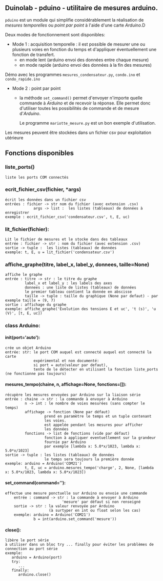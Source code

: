 ## Duinolab - pduino - utilitaire de mesures arduino.

`pduino` est un module qui simplifie considérablement la réalisation de _mesures temporelles_ ou _point par point_ à l'aide d'une carte _Arduino_.D

Deux modes de fonctionnement sont disponibles:
            
- Mode 1 : acquisition temporelle : il est possible de mesurer une ou plusieurs voies en fonction du temps et d'appliquer éventuellement une fonction de transfert.
    - en mode lent (arduino envoi des données entre chaque mesure)
    - en mode rapide (arduino envoi des données à la fin des mesures)

Démo avec les programmes `mesures_condensateur.py`, `condo.ino` et `condo_rapide.ino`

- Mode 2 : point par point
    - la méthode `set_command()` permet d'envoyer n'importe quelle commande à _Arduino_ et de recevoir la réponse. Elle permet donc d'utiliser toutes les possibilités de commande et de mesure d'_Arduino_.

        Le programme `mariotte_mesure.py`  est un bon exemple d'utilisation.
              
Les mesures peuvent être stockées dans un fichier csv pour exploitation utérieure


## Fonctions disponibles

### liste_ports()
    liste les ports COM connectés

### ecrit_fichier_csv(fichier, *args)
    écrit les données dans un fichier csv
    entrées : fichier -> str nom du fichier (avec extension .csv)
                 args -> list :  les listes (tableaux) de données à enregistrer
    exemple : ecrit_fichier_csv('condensateur.csv', t, E, uc)
    
### lit_fichier(fichier):
    Lit le fichier de mesures et le stocke dans des tableaux
    entrée : fichier -> str : nom du fichier (avec extension .csv)
    sortie -> tuple :  les listes (tableaux) de données
    exemple: t, E, u = lit_fichier('condensateur.csv')

### affiche_graphe(titre, label_x, label_y, donnees, taille=None)
    affiche le graphe
    entrée : titre -> str : le titre du graphe
             label_x et label_y : les labels des axes
             donnees : une liste de listes (tableaux) de données
             le premier tableau contient la donnée en abscisse
             taille -> tuple : taille du graphique (None par defaut) - par exemple taille = (9, 7)
    sortie : affichage du graphe
    exemple: affiche_graphe('Evolution des tensions E et uc', 't (s)', 'u (V)', [t, E, uc])
    
### class Arduino:
#### __init__(port='auto'):
    crée un objet Arduino
    entrée: str: le port COM auquel est connecté auquel est connecté la carte
                 expérimental et non documenté:
                 si port = auto(valeur par defaut),
                 tente de le détecter en utilisant la fonction liste_ports (ne fonctionne pas toujours)
              
#### mesures_tempo(chaine, n, affichage=None, fonctions=[]):
    récupère les mesures envoyées par Arduino sur la liaison série
    entrée : chaine -> str : la commande à envoyer à Arduino
             n -> int : le nombre de voies mesurées (sans compter le temps)
             affichage -> fonction (None par défaut)
                      prend en paramètre le temps et un tuple contenant
                      les voies.
                      est appelée pendant les mesures pour afficher
                      les données
             fonctions -> list de fonctions (vide par défaut)
                      fonction à appliquer eventuellement sur la grandeur
                      fournie par Arduino
                      par exemple [lambda x: 5.0*x/1023, lambda x: 5.0*x/1023]
    sortie -> tuple : les listes (tableaux) de données
                      le temps sera toujours la première donnée
    exemple: arduino = Arduino('COM21')
             t, E, uc = arduino.mesures_tempo('charge', 2, None, [lambda x: 5.0*x/1023, lambda x: 5.0*x/1023])


#### set_command(command=''):
    effectue une mesure ponctuelle sur Arduino ou envoie une commande
        entrée : command -> str : la commande à envoyer à Arduino
                              'mesure' par défaut si non renseigné
        sortie -> str : la valeur renvoyée par Arduino
                        (à surtyper en int ou float selon les cas)
        exemple: arduino = Arduino('COM21')
                 b = int(arduino.set_command('mesure'))

#### close():
    libère le port série
    à utiliser dans un bloc try ... finally pour éviter les problèmes de connection au port série
    exemple:
       arduino = Arduino(port)
       try:
          ...
       finally:
          arduino.close()           
          
